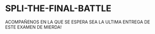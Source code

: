 # SPLI-THE-FINAL-BATTLE
ACOMPAÑENOS EN LA QUE SE ESPERA SEA LA ULTIMA ENTREGA DE ESTE EXAMEN DE MIERDA!
